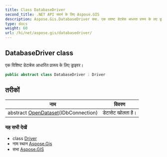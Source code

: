 ```yaml
---
title: Class DatabaseDriver
second_title: .NET API संदर्भ के लिए Aspose.GIS
description: Aspose.Gis.DatabaseDriver कक्ष. एक वशष्ट डेटबेस आधरत प्ररूप के लए ड्रइवर
type: docs
weight: 60
url: /hi/net/aspose.gis/databasedriver/
---
```

## DatabaseDriver class

एक विशिष्ट डेटाबेस आधारित प्रारूप के लिए ड्राइवर।

```csharp
public abstract class DatabaseDriver : Driver
```

## तरीकों

| नाम | विवरण |
| --- | --- |
| abstract [OpenDataset](../../aspose.gis/databasedriver/opendataset/)(IDbConnection) | डेटासेट खोलता है। |

### यह सभी देखें

* class [Driver](../driver/)
* नाम स्थान [Aspose.Gis](../../aspose.gis/)
* सभा [Aspose.GIS](../../)


